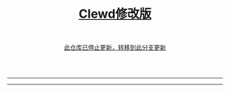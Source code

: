 <div align="center">
<a href="https://gitgud.io/ahsk/clewd/">
<h1>Clewd修改版</h1>
</a>
<br>

[此仓库已停止更新，转移到此分支更新](https://github.com/teralomaniac/clewd/tree/2.7)

<br>
<br>
<hr>
<a href="https://codeload.github.com/teramiao/clewd/zip/refs/heads/master">
</a>
<hr>

</div>
